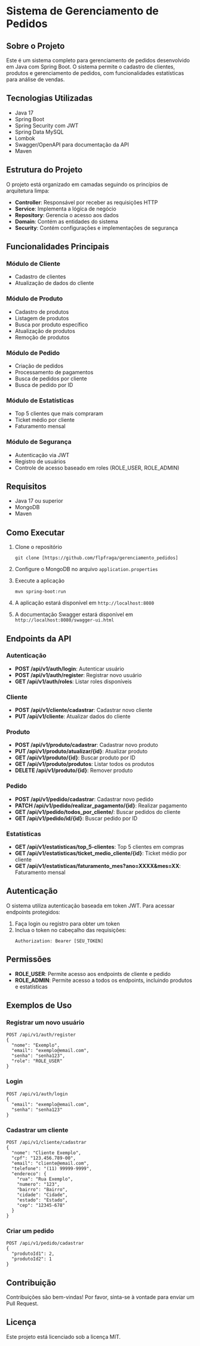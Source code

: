 # Sistema de Gerenciamento de Pedidos

## Sobre o Projeto

Este é um sistema completo para gerenciamento de pedidos desenvolvido em Java com Spring Boot. O sistema permite o cadastro de clientes, produtos e gerenciamento de pedidos, com funcionalidades estatísticas para análise de vendas.

## Tecnologias Utilizadas

- Java 17
- Spring Boot
- Spring Security com JWT
- Spring Data MySQL
- Lombok
- Swagger/OpenAPI para documentação da API
- Maven

## Estrutura do Projeto

O projeto está organizado em camadas seguindo os princípios de arquitetura limpa:

- **Controller**: Responsável por receber as requisições HTTP
- **Service**: Implementa a lógica de negócio
- **Repository**: Gerencia o acesso aos dados
- **Domain**: Contém as entidades do sistema
- **Security**: Contém configurações e implementações de segurança

## Funcionalidades Principais

### Módulo de Cliente
- Cadastro de clientes
- Atualização de dados do cliente

### Módulo de Produto
- Cadastro de produtos
- Listagem de produtos
- Busca por produto específico
- Atualização de produtos
- Remoção de produtos

### Módulo de Pedido
- Criação de pedidos
- Processamento de pagamentos
- Busca de pedidos por cliente
- Busca de pedido por ID

### Módulo de Estatísticas
- Top 5 clientes que mais compraram
- Ticket médio por cliente
- Faturamento mensal

### Módulo de Segurança
- Autenticação via JWT
- Registro de usuários
- Controle de acesso baseado em roles (ROLE_USER, ROLE_ADMIN)

## Requisitos

- Java 17 ou superior
- MongoDB
- Maven

## Como Executar

1. Clone o repositório
   ```
   git clone [https://github.com/flpfraga/gerenciamento_pedidos]
   ```

2. Configure o MongoDB no arquivo `application.properties`

3. Execute a aplicação
   ```
   mvn spring-boot:run
   ```

4. A aplicação estará disponível em `http://localhost:8080`

5. A documentação Swagger estará disponível em `http://localhost:8080/swagger-ui.html`

## Endpoints da API

### Autenticação
- **POST /api/v1/auth/login**: Autenticar usuário
- **POST /api/v1/auth/register**: Registrar novo usuário
- **GET /api/v1/auth/roles**: Listar roles disponíveis

### Cliente
- **POST /api/v1/cliente/cadastrar**: Cadastrar novo cliente
- **PUT /api/v1/cliente**: Atualizar dados do cliente

### Produto
- **POST /api/v1/produto/cadastrar**: Cadastrar novo produto
- **PUT /api/v1/produto/atualizar/{id}**: Atualizar produto
- **GET /api/v1/produto/{id}**: Buscar produto por ID
- **GET /api/v1/produto/produtos**: Listar todos os produtos
- **DELETE /api/v1/produto/{id}**: Remover produto

### Pedido
- **POST /api/v1/pedido/cadastrar**: Cadastrar novo pedido
- **PATCH /api/v1/pedido/realizar_pagamento/{id}**: Realizar pagamento
- **GET /api/v1/pedido/todos_por_cliente/**: Buscar pedidos do cliente
- **GET /api/v1/pedido/id/{id}**: Buscar pedido por ID

### Estatísticas
- **GET /api/v1/estatisticas/top_5-clientes**: Top 5 clientes em compras
- **GET /api/v1/estatisticas/ticket_medio_cliente/{id}**: Ticket médio por cliente
- **GET /api/v1/estatisticas/faturamento_mes?ano=XXXX&mes=XX**: Faturamento mensal

## Autenticação

O sistema utiliza autenticação baseada em token JWT. Para acessar endpoints protegidos:

1. Faça login ou registro para obter um token
2. Inclua o token no cabeçalho das requisições:
   ```
   Authorization: Bearer [SEU_TOKEN]
   ```

## Permissões

- **ROLE_USER**: Permite acesso aos endpoints de cliente e pedido
- **ROLE_ADMIN**: Permite acesso a todos os endpoints, incluindo produtos e estatísticas

## Exemplos de Uso

### Registrar um novo usuário
```
POST /api/v1/auth/register
{
  "nome": "Exemplo",
  "email": "exemplo@email.com",
  "senha": "senha123",
  "role": "ROLE_USER"
}
```

### Login
```
POST /api/v1/auth/login
{
  "email": "exemplo@email.com",
  "senha": "senha123"
}
```

### Cadastrar um cliente
```
POST /api/v1/cliente/cadastrar
{
  "nome": "Cliente Exemplo",
  "cpf": "123.456.789-00",
  "email": "cliente@email.com",
  "telefone": "(11) 99999-9999",
  "endereco": {
    "rua": "Rua Exemplo",
    "numero": "123",
    "bairro": "Bairro",
    "cidade": "Cidade",
    "estado": "Estado",
    "cep": "12345-678"
  }
}
```

### Criar um pedido
```
POST /api/v1/pedido/cadastrar
{
  "produtoId1": 2,
  "produtoId2": 1
}
```

## Contribuição

Contribuições são bem-vindas! Por favor, sinta-se à vontade para enviar um Pull Request.

## Licença

Este projeto está licenciado sob a licença MIT. 